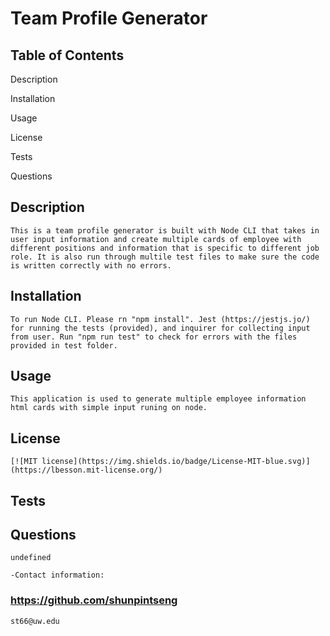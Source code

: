     
# Team Profile Generator
       
## Table of Contents
    
Description

Installation

Usage

License

Tests

Questions


    
## Description
    
    This is a team profile generator is built with Node CLI that takes in user input information and create multiple cards of employee with different positions and information that is specific to different job role. It is also run through multile test files to make sure the code is written correctly with no errors. 
    
## Installation
    
    To run Node CLI. Please rn "npm install". Jest (https://jestjs.jo/) for running the tests (provided), and inquirer for collecting input from user. Run "npm run test" to check for errors with the files provided in test folder.
    
## Usage

    This application is used to generate multiple employee information html cards with simple input runing on node.
       
## License

    [![MIT license](https://img.shields.io/badge/License-MIT-blue.svg)](https://lbesson.mit-license.org/)    
    
## Tests
    
## Questions

    undefined  

    -Contact information:

### https://github.com/shunpintseng

    st66@uw.edu